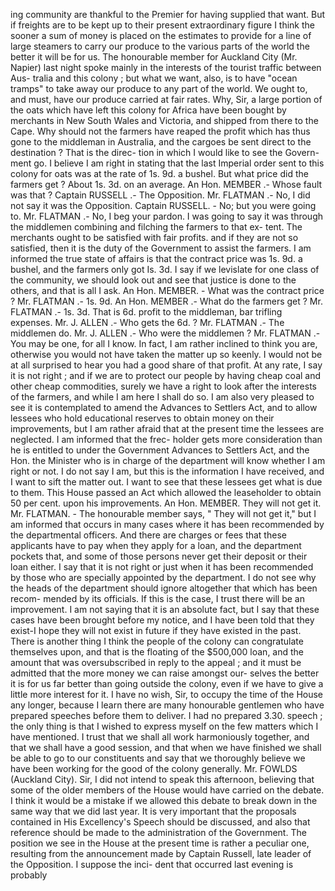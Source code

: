 ing community are thankful to the Premier for having supplied that want. But if freights are to be kept up to their present extraordinary figure I think the sooner a sum of money is placed on the estimates to provide for a line of large steamers to carry our produce to the various parts of the world the better it will be for us. The honourable member for Auckland City (Mr. Napier) last night spoke mainly in the interests of the tourist traffic between Aus- tralia and this colony ; but what we want, also, is to have "ocean tramps" to take away our produce to any part of the world. We ought to, and must, have our produce carried at fair rates. Why, Sir, a large portion of the oats which have left this colony for Africa have been bought by merchants in New South Wales and Victoria, and shipped from there to the Cape. Why should not the farmers have reaped the profit which has thus gone to the middleman in Australia, and the cargoes be sent direct to the destination ? That is the direc- tion in which I would like to see the Govern- ment go. I believe I am right in stating that the last Imperial order sent to this colony for oats was at the rate of 1s. 9d. a bushel. But what price did the farmers get ? About 1s. 3d. on an average. An Hon. MEMBER .- Whose fault was that ? Captain RUSSELL .- The Opposition. Mr. FLATMAN .- No, I did not say it was the Opposition. Captain RUSSELL. - No; but you were going to. Mr. FLATMAN .- No, I beg your pardon. I was going to say it was through the middlemen combining and filching the farmers to that ex- tent. The merchants ought to be satisfied with fair profits. and if they are not so satisfied, then it is the duty of the Government to assist the farmers. I am informed the true state of affairs is that the contract price was 1s. 9d. a bushel, and the farmers only got Is. 3d. I say if we levislate for one class of the community, we should look out and see that justice is done to the others, and that is all I ask. An Hon. MEMBER. - What was the contract price ? Mr. FLATMAN .- 1s. 9d. An Hon. MEMBER .- What do the farmers get ? Mr. FLATMAN .- 1s. 3d. That is 6d. profit to the middleman, bar trifling expenses. Mr. J. ALLEN .- Who gets the 6d. ? Mr. FLATMAN .- The middlemen do. Mr. J. ALLEN .- Who were the middlemen ? Mr. FLATMAN .- You may be one, for all I know. In fact, I am rather inclined to think you are, otherwise you would not have taken the matter up so keenly. I would not be at all surprised to hear you had a good share of that profit. At any rate, I say it is not right ; and if we are to protect our people by having cheap coal and other cheap commodities, surely we have a right to look after the interests of the farmers, and while I am here I shall do so. I am also very pleased to see it is contemplated to amend the Advances to Settlers Act, and to allow lessees who hold educational reserves to obtain money on their improvements, but I am rather afraid that at the present time the lessees are neglected. I am informed that the frec- holder gets more consideration than he is entitled to under the Government Advances to Settlers Act, and the Hon. the Minister who is in charge of the department will know whether I am right or not. I do not say I am, but this is the information I have received, and I want to sift the matter out. I want to see that these lessees get what is due to them. This House passed an Act which allowed the leaseholder to obtain 50 per cent. upon his improvements. An Hon. MEMBER. They will not get it. Mr. FLATMAN. - The honourable member says, " They will not get it," but I am informed that occurs in many cases where it has been recommended by the departmental officers. And there are charges or fees that these applicants have to pay when they apply for a loan, and the department pockets that, and some of those persons never get their deposit or their loan either. I say that it is not right or just when it has been recommended by those who are specially appointed by the department. I do not see why the heads of the department should ignore altogether that which has been recom- mended by its officials. If this is the case, I trust there will be an improvement. I am not saying that it is an absolute fact, but I say that these cases have been brought before my notice, and I have been told that they exist-I hope they will not exist in future if they have existed in the past. There is another thing I think the people of the colony can congratulate themselves upon, and that is the floating of the $500,000 loan, and the amount that was oversubscribed in reply to the appeal ; and it must be admitted that the more money we can raise amongst our- selves the better it is for us far better than going outside the colony, even if we have to give a little more interest for it. I have no wish, Sir, to occupy the time of the House any longer, because I learn there are many honourable gentlemen who have prepared speeches before them to deliver. I had no prepared 3.30. speech ; the only thing is that I wished to express myself on the few matters which I have mentioned. I trust that we shall all work harmoniously together, and that we shall have a good session, and that when we have finished we shall be able to go to our constituents and say that we thoroughly believe we have been working for the good of the colony generally. Mr. FOWLDS (Auckland City). Sir, I did not intend to speak this afternoon, believing that some of the older members of the House would have carried on the debate. I think it would be a mistake if we allowed this debate to break down in the same way that we did last year. It is very important that the proposals contained in His Excellency's Speech should be discussed, and also that reference should be made to the administration of the Government. The position we see in the House at the present time is rather a peculiar one, resulting from the announcement made by Captain Russell, late leader of the Opposition. I suppose the inci- dent that occurred last evening is probably 